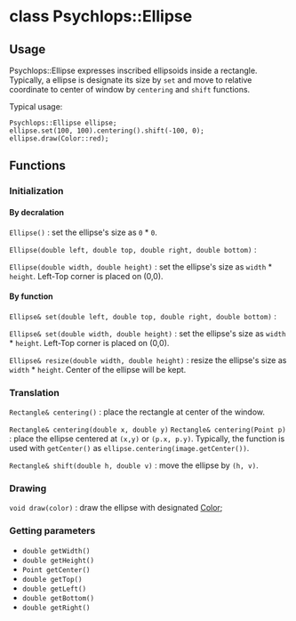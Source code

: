class Psychlops::Ellipse
======================

## Usage
Psychlops::Ellipse expresses inscribed ellipsoids inside a rectangle. Typically, a ellipse is designate its size by `set` and move to relative coordinate to center of window by `centering` and `shift` functions.

Typical usage:
~~~
Psychlops::Ellipse ellipse;
ellipse.set(100, 100).centering().shift(-100, 0);
ellipse.draw(Color::red);
~~~

## Functions
### Initialization

#### By decralation

`Ellipse()`
: set the ellipse's size as `0` * `0`.

`Ellipse(double left, double top, double right, double bottom)`
: 

`Ellipse(double width, double height)`
: set the ellipse's size as `width` * `height`. Left-Top corner is placed on (0,0).

#### By function

`Ellipse& set(double left, double top, double right, double bottom)`
: 

`Ellipse& set(double width, double height)`
: set the ellipse's size as `width` * `height`. Left-Top corner is placed on (0,0).

`Ellipse& resize(double width, double height)`
: resize the ellipse's size as `width` * `height`. Center of the ellipse will be kept.

### Translation

`Rectangle& centering()`
: place the rectangle at center of the window.

`Rectangle& centering(double x, double y)`
`Rectangle& centering(Point p)`
: place the ellipse centered at `(x,y)` or `(p.x, p.y)`. Typically, the function is used with `getCenter()` as `ellipse.centering(image.getCenter())`.

`Rectangle& shift(double h, double v)`
: move the ellipse by `(h, v)`.

### Drawing

`void draw(color)`
: draw the ellipse with designated [Color](Color);

### Getting parameters

- `double getWidth()`
- `double getHeight()`
- `Point getCenter()`
- `double getTop()`
- `double getLeft()`
- `double getBottom()`
- `double getRight()`